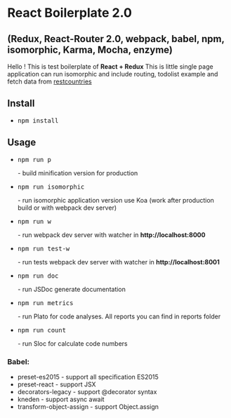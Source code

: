 # React Boilerplate 2.0
## (Redux, React-Router 2.0, webpack, babel, npm, isomorphic, Karma, Mocha, enzyme)
Hello ! This is test boilerplate of <strong>React + Redux</strong>
This is little single page application can run isomorphic and include routing, todolist example and fetch data from <a href="https://restcountries.eu/">restcountries</a>

## Install
- <pre>npm install</pre>


## Usage
- <pre>npm run p</pre> - build minification version for production
- <pre>npm run isomorphic</pre> - run isomorphic application version use Koa (work after production build or with webpack dev server)
- <pre>npm run w</pre> - run webpack dev server with watcher in <strong>http://localhost:8000</strong>
- <pre>npm run test-w</pre> -  run tests webpack dev server with watcher in <strong>http://localhost:8001</strong>
- <pre>npm run doc</pre> - run JSDoc generate documentation
- <pre>npm run metrics</pre> -  run Plato for code analyses. All reports you can find in reports folder
- <pre>npm run count</pre> -  run Sloc for calculate code numbers

### Babel:
- preset-es2015 - support all specification ES2015
- preset-react - support JSX
- decorators-legacy - support @decorator syntax
- kneden - support async await
- transform-object-assign - support Object.assign